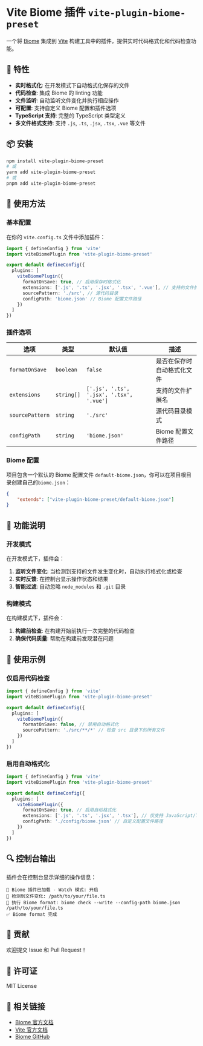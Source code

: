 # Vite Biome 插件 `vite-plugin-biome-preset`

一个将 [Biome](https://biomejs.dev/) 集成到 [Vite](https://vitejs.dev/) 构建工具中的插件，提供实时代码格式化和代码检查功能。

## 🚀 特性

- **实时格式化**: 在开发模式下自动格式化保存的文件
- **代码检查**: 集成 Biome 的 linting 功能
- **文件监听**: 自动监听文件变化并执行相应操作
- **可配置**: 支持自定义 Biome 配置和插件选项
- **TypeScript 支持**: 完整的 TypeScript 类型定义
- **多文件格式支持**: 支持 `.js`, `.ts`, `.jsx`, `.tsx`, `.vue` 等文件

## 📦 安装

```bash
npm install vite-plugin-biome-preset
# 或
yarn add vite-plugin-biome-preset
# 或
pnpm add vite-plugin-biome-preset
```

## 🔧 使用方法

### 基本配置

在你的 `vite.config.ts` 文件中添加插件：

```typescript
import { defineConfig } from 'vite'
import viteBiomePlugin from 'vite-plugin-biome-preset'

export default defineConfig({
  plugins: [
    viteBiomePlugin({
      formatOnSave: true, // 启用保存时格式化
      extensions: ['.js', '.ts', '.jsx', '.tsx', '.vue'], // 支持的文件扩展名
      sourcePattern: './src', // 源代码目录
      configPath: 'biome.json' // Biome 配置文件路径
    })
  ]
})
```

### 插件选项

| 选项 | 类型 | 默认值 | 描述 |
|------|------|--------|------|
| `formatOnSave` | `boolean` | `false` | 是否在保存时自动格式化文件 |
| `extensions` | `string[]` | `['.js', '.ts', '.jsx', '.tsx', '.vue']` | 支持的文件扩展名 |
| `sourcePattern` | `string` | `'./src'` | 源代码目录模式 |
| `configPath` | `string` | `'biome.json'` | Biome 配置文件路径 |

### Biome 配置

项目包含一个默认的 Biome 配置文件 `default-biome.json`，你可以在项目根目录创建自己的`biome.json`：

```json
{
	"extends": ["vite-plugin-biome-preset/default-biome.json"]
}
```

## 🎯 功能说明

### 开发模式

在开发模式下，插件会：

1. **监听文件变化**: 当检测到支持的文件发生变化时，自动执行格式化或检查
2. **实时反馈**: 在控制台显示操作状态和结果
3. **智能过滤**: 自动忽略 `node_modules` 和 `.git` 目录

### 构建模式

在构建模式下，插件会：

1. **构建前检查**: 在构建开始前执行一次完整的代码检查
2. **确保代码质量**: 帮助在构建前发现潜在问题

## 📝 使用示例

### 仅启用代码检查

```typescript
import { defineConfig } from 'vite'
import viteBiomePlugin from 'vite-plugin-biome-preset'

export default defineConfig({
  plugins: [
    viteBiomePlugin({
      formatOnSave: false, // 禁用自动格式化
      sourcePattern: './src/**/*' // 检查 src 目录下的所有文件
    })
  ]
})
```

### 启用自动格式化

```typescript
import { defineConfig } from 'vite'
import viteBiomePlugin from 'vite-plugin-biome-preset'

export default defineConfig({
  plugins: [
    viteBiomePlugin({
      formatOnSave: true, // 启用自动格式化
      extensions: ['.js', '.ts', '.jsx', '.tsx'], // 仅支持 JavaScript/TypeScript 文件
      configPath: './config/biome.json' // 自定义配置文件路径
    })
  ]
})
```

## 🔍 控制台输出

插件会在控制台显示详细的操作信息：

```
🔧 Biome 插件已加载 - Watch 模式: 开启
📝 检测到文件变化: /path/to/your/file.ts
🔄 执行 Biome format: biome check --write --config-path biome.json /path/to/your/file.ts
✅ Biome format 完成
```

## 🤝 贡献

欢迎提交 Issue 和 Pull Request！

## 📄 许可证

MIT License

## 🔗 相关链接

- [Biome 官方文档](https://biomejs.dev/)
- [Vite 官方文档](https://vitejs.dev/)
- [Biome GitHub](https://github.com/biomejs/biome) 